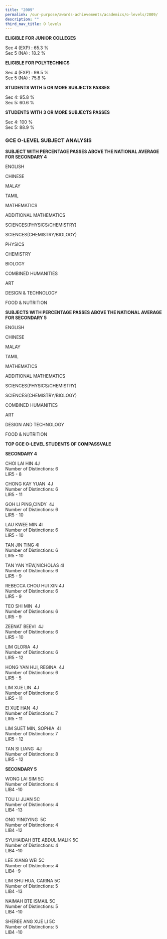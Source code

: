 ```yaml
---
title: "2009"
permalink: /our-purpose/awards-achievements/academics/o-levels/2009/
description: ""
third_nav_title: O levels
---
```

**ELIGIBLE FOR JUNIOR COLLEGES**

Sec 4 (EXP) : 65.3 %<br>
Sec 5 (NA) : 18.2 %

**ELIGIBLE FOR POLYTECHNICS**

Sec 4 (EXP) : 99.5 %<br>
Sec 5 (NA) : 75.8 %

**STUDENTS WITH 5 OR MORE SUBJECTS PASSES**

Sec 4: 95.8 %<br>
Sec 5: 60.6 %

**STUDENTS WITH 3 OR MORE SUBJECTS PASSES** 

Sec 4: 100 %<br>
Sec 5: 88.9 %

### GCE O-LEVEL SUBJECT ANALYSIS 

**SUBJECT WITH PERCENTAGE PASSES ABOVE THE NATIONAL AVERAGE FOR SECONDARY 4**

ENGLISH

CHINESE

MALAY

TAMIL

MATHEMATICS

ADDITIONAL MATHEMATICS

SCIENCES(PHYSICS/CHEMISTRY)

SCIENCES(CHEMISTRY/BIOLOGY)

PHYSICS

CHEMISTRY

BIOLOGY

COMBINED HUMANITIES

ART

DESIGN & TECHNOLOGY

FOOD & NUTRITION

**SUBJECTS WITH PERCENTAGE PASSES ABOVE THE NATIONAL AVERAGE FOR SECONDARY 5**

ENGLISH

CHINESE

MALAY

TAMIL

MATHEMATICS

ADDITIONAL MATHEMATICS 

SCIENCES(PHYSICS/CHEMISTRY)

SCIENCES(CHEMISTRY/BIOLOGY) 

COMBINED HUMANITIES

ART

DESIGN AND TECHNOLOGY

FOOD & NUTRITION

**TOP GCE O-LEVEL STUDENTS OF COMPASSVALE**

**SECONDARY 4**

CHOI LAI HIN 4J<br>
Number of Distinctions: 6<br>
LIR5 - 8

  

CHONG KAY YUAN  4J<br>
Number of Distinctions: 6<br>
LIR5 - 11

  

GOH LI PING,CINDY  4J<br>
Number of Distinctions: 6<br>
LIR5 - 10

  

LAU KWEE MIN 4I<br>
Number of Distinctions: 6<br>
LIR5 - 10

  

TAN JIN TING 4I<br>
Number of Distinctions: 6<br>
LIR5 - 10

  

TAN YAN YEW,NICHOLAS 4I<br>
Number of Distinctions: 6<br>
LIR5 - 9

REBECCA CHOU HUI XIN 4J<br>
Number of Distinctions: 6<br>
LIR5 - 9

  

TEO SHI MIN  4J<br>
Number of Distinctions: 6<br>
LIR5 - 9

  

ZEENAT BEEVI  4J<br>
Number of Distinctions: 6<br>
LIR5 - 10

  

LIM GLORIA  4J<br>
Number of Distinctions: 6<br>
LIR5 - 12

  

HONG YAN HUI, REGINA  4J<br>
Number of Distinctions: 6<br>
LIR5 - 5

  

LIM XUE LIN  4J<br>
Number of Distinctions: 6<br>
LIR5 - 11

  

EI XUE HAN  4J<br>
Number of Distinctions: 7<br>
LIR5 - 11



LIM SUET MIN, SOPHIA  4I<br>
Number of Distinctions: 7<br>
LIR5 - 12


TAN SI LIANG  4J<br>
Number of Distinctions: 8<br>
LIR5 - 12

  

**SECONDARY 5**

WONG LAI SIM 5C<br>
Number of Distinctions: 4<br>
LIB4 -10  

  

TOU LI JUAN 5C<br>
Number of Distinctions: 4<br>
LIB4 -13

  

ONG YINGYING  5C<br>
Number of Distinctions: 4<br>
LIB4 -12 


SYUHAIDAH BTE ABDUL MALIK 5C<br>
Number of Distinctions: 4<br>
LIB4 -10

  

LEE XIANG WEI 5C<br>
Number of Distinctions: 4<br>
LIB4 -9  

  
LIM SHU HUA, CARINA 5C<br>
Number of Distinctions: 5<br>
LIB4 -13


NAIMAH BTE ISMAIL 5C<br>
Number of Distinctions: 5<br>
LIB4 -10

SHEREE ANG XUE LI 5C<br>
Number of Distinctions: 5<br>
LIB4 -10